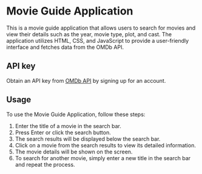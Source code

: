 # Movie Guide Application

This is a movie guide application that allows users to search for movies and view their details such as the year, movie type, plot, and cast. The application utilizes HTML, CSS, and JavaScript to provide a user-friendly interface and fetches data from the OMDb API.

## API key

Obtain an API key from [OMDb API](https://www.omdbapi.com/) by signing up for an account.

## Usage

To use the Movie Guide Application, follow these steps:

1. Enter the title of a movie in the search bar.
2. Press Enter or click the search button.
3. The search results will be displayed below the search bar.
4. Click on a movie from the search results to view its detailed information.
5. The movie details will be shown on the screen.
6. To search for another movie, simply enter a new title in the search bar and repeat the process.
